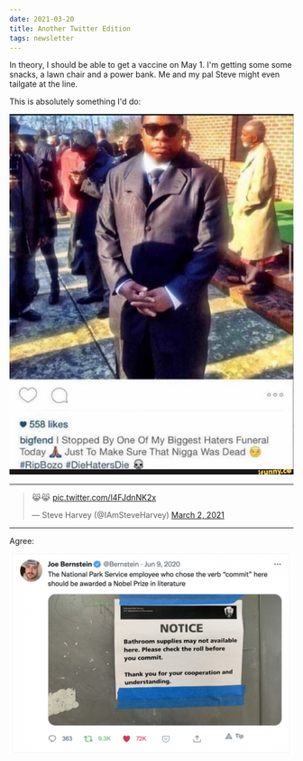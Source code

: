```yaml
---
date: 2021-03-20
title: Another Twitter Edition
tags: newsletter
---
```



In theory, I should be able to get a vaccine on May 1. I'm getting some some snacks, a lawn chair and a power bank. Me and my pal Steve might even tailgate at the line.



This is absolutely something I'd do:

![bigfend](https://raw.githubusercontent.com/muneer78/muneer78.github.io/master/images/bigfend.jpeg) 

---

<blockquote class="twitter-tweet" data-media-max-width="560"><p lang="qme" dir="ltr">😹😹 <a href="https://t.co/l4FJdnNK2x">pic.twitter.com/l4FJdnNK2x</a></p>&mdash; Steve Harvey (@IAmSteveHarvey) <a href="https://twitter.com/IAmSteveHarvey/status/1366649276403617794?ref_src=twsrc%5Etfw">March 2, 2021</a></blockquote> <script async src="https://platform.twitter.com/widgets.js" charset="utf-8"></script>

---

Agree:

![commit](https://raw.githubusercontent.com/muneer78/muneer78.github.io/master/images/commit.png)
